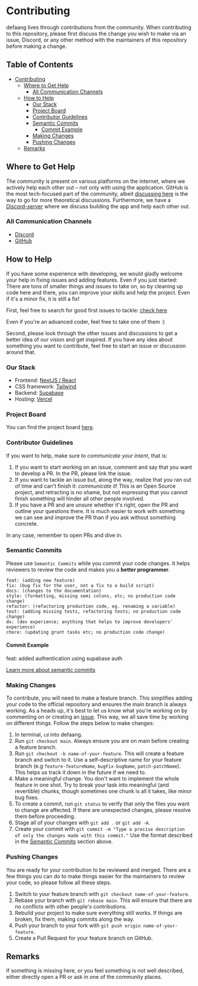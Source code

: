 # Contributing

defaang lives through contributions from the community. When contributing to this repository, please first discuss the change you wish to make via an issue, Discord, or any other method with the maintainers of this repository before making a change.

## Table of Contents

- [Contributing](#contributing)
  - [Where to Get Help](#where-to-get-help)
    - [All Communication Channels](#all-communication-channels)
  - [How to Help](#how-to-help)
    - [Our Stack](#our-stack)
    - [Project Board](#project-board)
    - [Contributor Guidelines](#contributor-guidelines)
    - [Semantic Commits](#semantic-commits)
      - [Commit Example](#commit-example)
    - [Making Changes](#making-changes)
    - [Pushing Changes](#pushing-changes)
  - [Remarks](#remarks)

## Where to Get Help

The community is present on various platforms on the internet, where we actively help each other out – not only with using the application. GitHub is the most tech-focused part of the community, albeit [discussing here](https://github.com/csdojo-defaang/defaang/discussions) is the way to go for more theoretical discussions. Furthermore, we have a [Discord-server](https://discord.gg/nNtVfKddDD) where we discuss building the app and help each other out.

### All Communication Channels

- [Discord](https://discord.gg/nNtVfKddDD)
- [GitHub](https://github.com/csdojo-defaang/defaang/discussions)

## How to Help

If you have some experience with developing, we would gladly welcome your help in fixing issues and adding features. Even if you just started: There are tons of smaller things and issues to take on, so by cleaning up code here and there, you can improve your skills and help the project. Even if it's a minor fix, it is still a fix!

First, feel free to search for good first issues to tackle: [check here](https://github.com/csdojo-defaang/defaang/labels/good%20first%20issue)

Even if you're an advanced coder, feel free to take one of them :)

Second, please look through the other issues and discussions to get a better idea of our vision and get inspired. If you have any idea about something you want to contribute, feel free to start an issue or discussion around that.

### Our Stack

- Frontend: [NextJS / React](https://nextjs.org/)
- CSS framework: [Tailwind](https://tailwindcss.com/)
- Backend: [Supabase](https://supabase.com/)
- Hosting: [Vercel](https://vercel.com/)

### Project Board

You can find the project board [here](https://github.com/orgs/csdojo-defaang/projects/2/views/1).

### Contributor Guidelines

If you want to help, make sure to _communicate your intent_, that is:

1. If you want to start working on an issue, comment and say that you want to develop a PR. In the PR, please link the issue.
2. If you want to tackle an issue but, along the way, realize that you ran out of time and can't finish it: _communicate it_! This is an Open Source project, and retracting is no shame, but not expressing that you cannot finish something will hinder all other people involved.
3. If you have a PR and are unsure whether it's right, open the PR and outline your questions there. It is much easier to work with something we can see and improve the PR than if you ask without something concrete.

In any case, remember to open PRs and dive in.

### Semantic Commits

Please use `Semantic Commits` while you commit your code changes. It helps reviewers to review the code and makes you a **better programmer**.

```feat: (new feature for the user, not a new feature for build script)
feat: (adding new feature)
fix: (bug fix for the user, not a fix to a build script)
docs: (changes to the documentation)
style: (formatting, missing semi colons, etc; no production code change)
refactor: (refactoring production code, eg. renaming a variable)
test: (adding missing tests, refactoring tests; no production code change)
dx: (dev experience; anything that helps to improve developers' experience)
chore: (updating grunt tasks etc; no production code change)
```

#### Commit Example

feat: added authentication using supabase auth

[Learn more about semantic commits](https://www.conventionalcommits.org/en/v1.0.0/)

### Making Changes

To contribute, you will need to make a feature branch. This simplifies adding your code to the official repository and ensures the main branch is always working. As a heads up, it's best to let us know what you're working on by commenting on or creating an [issue](https://github.com/csdojo-defaang/defaang/issues). This way, we all save time by working on different things.
Follow the steps below to make changes:

1. In terminal, `cd` into defaang.
2. Run `git checkout main`. Always ensure you are on main before creating a feature branch.
3. Run `git checkout -b name-of-your-feature`. This will create a feature branch and switch to it. Use a self-descriptive name for your feature branch (e.g `feature-featureName`, `bugFix-bugName`, `patch-patchName`). This helps us track it down in the future if we need to.
4. Make a meaningful change. You don't want to implement the whole feature in one shot. Try to break your task into meaningful (and revertible) chunks, though sometimes one chunk is all it takes, like minor bug fixes.
5. To create a commit, run `git status` to verify that only the files you want to change are affected. If there are unexpected changes, please resolve them before proceeding.
6. Stage all of your changes with `git add .` or `git add -A`.
7. Create your commit with `git commit -m "Type a precise description of only the changes made with this commit."` Use the format described in the [Semantic Commits](#semantic-commits) section above.

### Pushing Changes

You are ready for your contribution to be reviewed and merged. There are a few things you can do to make things easier for the maintainers to review your code, so please follow all these steps.

1. Switch to your feature branch with `git checkout name-of-your-feature`.
2. Rebase your branch with `git rebase main`. This will ensure that there are no conflicts with other people's contributions.
3. Rebuild your project to make sure everything still works. If things are broken, fix them, making commits along the way.
4. Push your branch to your fork with `git push origin name-of-your-feature`.
5. Create a Pull Request for your feature branch on GitHub.

## Remarks

If something is missing here, or you feel something is not well described, either directly open a PR or ask in one of the community places.
